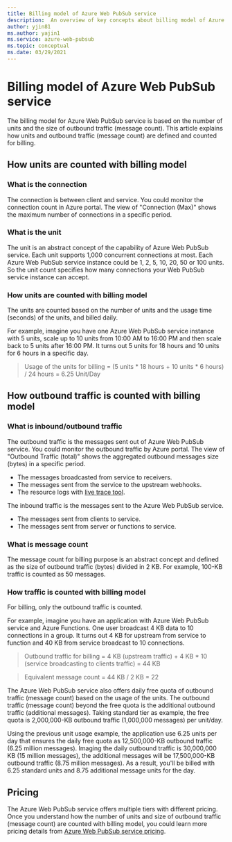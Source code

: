 ```yaml
---
title: Billing model of Azure Web PubSub service
description:  An overview of key concepts about billing model of Azure Web PubSub service.
author: yjin81
ms.author: yajin1
ms.service: azure-web-pubsub
ms.topic: conceptual
ms.date: 03/29/2021
---
```


# Billing model of Azure Web PubSub service

The billing model for Azure Web PubSub service is based on the number of units and the size of outbound traffic (message count). This article explains how units and outbound traffic (message count) are defined and counted for billing.

## How units are counted with billing model

### What is the connection

The connection is between client and service. You could monitor the connection count in Azure portal. The view of "Connection (Max)" shows the maximum number of connections in a specific period. 

### What is the unit

The unit is an abstract concept of the capability of Azure Web PubSub service. Each unit supports 1,000 concurrent connections at most. Each Azure Web PubSub service instance could be 1, 2, 5, 10, 20, 50 or 100 units. So the unit count specifies how many connections your Web PubSub service instance can accept.

###  How units are counted with billing model

The units are counted based on the number of units and the usage time (seconds) of the units, and billed daily. 

For example, imagine you have one Azure Web PubSub service instance with 5 units, scale up to 10 units from 10:00 AM to 16:00 PM and then scale back to 5 units after 16:00 PM. It turns out 5 units for 18 hours and 10 units for 6 hours in a specific day.

> Usage of the units for billing = (5 units * 18 hours + 10 units * 6 hours) / 24 hours = 6.25 Unit/Day

## How outbound traffic is counted with billing model

### What is inbound/outbound traffic 

The outbound traffic is the messages sent out of Azure Web PubSub service. You could monitor the outbound traffic by Azure portal. The view of "Outbound Traffic (total)" shows the aggregated outbound messages size (bytes) in a specific period.

- The messages broadcasted from service to receivers.
- The messages sent from the service to the upstream webhooks.
- The resource logs with [live trace tool](./howto-troubleshoot-resource-logs.md#capture-resource-logs-with-live-trace-tool). 

The inbound traffic is the messages sent to the Azure Web PubSub service. 

- The messages sent from clients to service.
- The messages sent from server or functions to service.

### What is message count

The message count for billing purpose is an abstract concept and defined as the size of outbound traffic (bytes) divided in 2 KB. For example, 100-KB traffic is counted as 50 messages.  

### How traffic is counted with billing model

For billing, only the outbound traffic is counted. 

For example, imagine you have an application with Azure Web PubSub service and Azure Functions. One user broadcast 4 KB data to 10 connections in a group. It turns out 4 KB for upstream from service to function and 40 KB from service broadcast to 10 connections.

> Outbound traffic for billing = 4 KB (upstream traffic) + 4 KB * 10 (service broadcasting to clients traffic) = 44 KB

> Equivalent message count = 44 KB / 2 KB = 22

The Azure Web PubSub service also offers daily free quota of outbound traffic (message count) based on the usage of the units. The outbound traffic (message count) beyond the free quota is the additional outbound traffic (additional messages). Taking standard tier as example, the free quota is 2,000,000-KB outbound traffic (1,000,000 messages) per unit/day.

Using the previous unit usage example, the application use 6.25 units per day that ensures the daily free quota as 12,500,000-KB outbound traffic (6.25 million messages). Imaging the daily outbound traffic is 30,000,000 KB (15 million messages), the additional messages will be 17,500,000-KB outbound traffic (8.75 million messages). As a result, you'll be billed with 6.25 standard units and 8.75 additional message units for the day.

## Pricing 

The Azure Web PubSub service offers multiple tiers with different pricing. Once you understand how the number of units and size of outbound traffic (message count) are counted with billing model, you could learn more pricing details from [Azure Web PubSub service pricing](https://azure.microsoft.com/pricing/details/web-pubsub).





